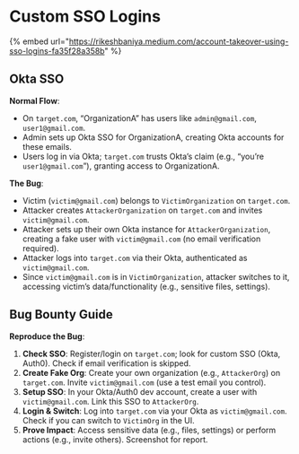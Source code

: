 # Custom SSO Logins

{% embed url="https://rikeshbaniya.medium.com/account-takeover-using-sso-logins-fa35f28a358b" %}

## Okta SSO

**Normal Flow**:

* On `target.com`, “OrganizationA” has users like `admin@gmail.com`, `user1@gmail.com`.
* Admin sets up Okta SSO for OrganizationA, creating Okta accounts for these emails.
* Users log in via Okta; `target.com` trusts Okta’s claim (e.g., “you’re `user1@gmail.com`”), granting access to OrganizationA.

**The Bug**:

* Victim (`victim@gmail.com`) belongs to `VictimOrganization` on `target.com`.
* Attacker creates `AttackerOrganization` on `target.com` and invites `victim@gmail.com`.
* Attacker sets up their own Okta instance for `AttackerOrganization`, creating a fake user with `victim@gmail.com` (no email verification required).
* Attacker logs into `target.com` via their Okta, authenticated as `victim@gmail.com`.
* Since `victim@gmail.com` is in `VictimOrganization`, attacker switches to it, accessing victim’s data/functionality (e.g., sensitive files, settings).

## Bug Bounty Guide

**Reproduce the Bug**:

1. **Check SSO**: Register/login on `target.com`; look for custom SSO (Okta, Auth0). Check if email verification is skipped.
2. **Create Fake Org**: Create your own organization (e.g., `AttackerOrg`) on `target.com`. Invite `victim@gmail.com` (use a test email you control).
3. **Setup SSO**: In your Okta/Auth0 dev account, create a user with `victim@gmail.com`. Link this SSO to `AttackerOrg`.
4. **Login & Switch**: Log into `target.com` via your Okta as `victim@gmail.com`. Check if you can switch to `VictimOrg` in the UI.
5. **Prove Impact**: Access sensitive data (e.g., files, settings) or perform actions (e.g., invite others). Screenshot for report.
